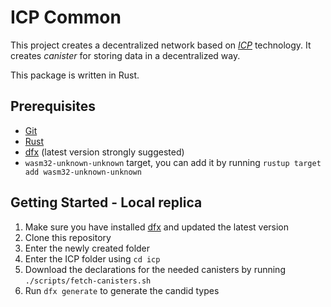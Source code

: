 # ICP Common

This project creates a decentralized network based on [_ICP_](https://internetcomputer.org/) technology. It creates _canister_ for storing data in a decentralized way.

This package is written in Rust.

## Prerequisites

- [Git](https://git-scm.com/)
- [Rust](https://www.rust-lang.org/tools/install)
- [dfx](https://internetcomputer.org/docs/current/developer-docs/developer-tools/cli-tools/cli-reference/dfx-parent) (latest version strongly suggested)
- `wasm32-unknown-unknown` target, you can add it by running `rustup target add wasm32-unknown-unknown`

## Getting Started - Local replica

1. Make sure you have installed [dfx](https://internetcomputer.org/docs/current/developer-docs/developer-tools/cli-tools/cli-reference/dfx-parent) and updated the latest version
2. Clone this repository
3. Enter the newly created folder
4. Enter the ICP folder using `cd icp`
5. Download the declarations for the needed canisters by running `./scripts/fetch-canisters.sh`
6. Run `dfx generate` to generate the candid types
